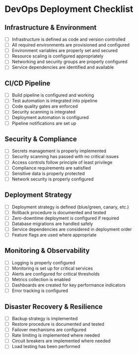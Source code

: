 # DevOps Deployment Checklist

## Infrastructure & Environment
- [ ] Infrastructure is defined as code and version controlled
- [ ] All required environments are provisioned and configured
- [ ] Environment variables are properly set and secured
- [ ] Resource scaling is configured appropriately
- [ ] Networking and security groups are properly configured
- [ ] Service dependencies are identified and available

## CI/CD Pipeline
- [ ] Build pipeline is configured and working
- [ ] Test automation is integrated into pipeline
- [ ] Code quality gates are enforced
- [ ] Security scanning is integrated
- [ ] Deployment automation is configured
- [ ] Pipeline notifications are set up

## Security & Compliance
- [ ] Secrets management is properly implemented
- [ ] Security scanning has passed with no critical issues
- [ ] Access controls follow principle of least privilege
- [ ] Compliance requirements are satisfied
- [ ] Sensitive data is properly protected
- [ ] Network security is properly configured

## Deployment Strategy
- [ ] Deployment strategy is defined (blue/green, canary, etc.)
- [ ] Rollback procedure is documented and tested
- [ ] Zero-downtime deployment is configured if required
- [ ] Database migrations are handled safely
- [ ] Service dependencies are considered in deployment order
- [ ] Feature flags are used where appropriate

## Monitoring & Observability
- [ ] Logging is properly configured
- [ ] Monitoring is set up for critical services
- [ ] Alerts are configured for critical thresholds
- [ ] Metrics collection is enabled
- [ ] Dashboards are created for key performance indicators
- [ ] Error tracking is configured

## Disaster Recovery & Resilience
- [ ] Backup strategy is implemented
- [ ] Restore procedure is documented and tested
- [ ] Failover mechanisms are configured
- [ ] Rate limiting is implemented where needed
- [ ] Circuit breakers are implemented where needed
- [ ] Load testing has been performed